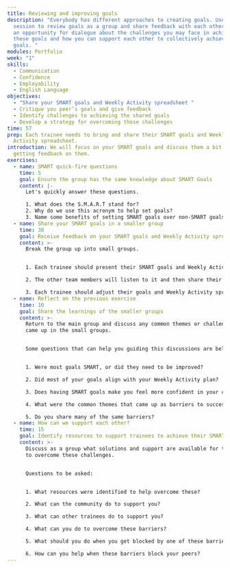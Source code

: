 ```yaml
---
title: Reviewing and improving goals
description: "Everybody has different approaches to creating goals. Use this
  session to review goals as a group and share feedback with each other. Create
  an opportunity for dialogue about the challenges you may face in achieving
  these goals and how you can support each other to collectively achieve your
  goals. "
modules: Portfolio
week: "1"
skills:
  - Communication
  - Confidence
  - Employability
  - English Language
objectives:
  - "Share your SMART goals and Weekly Activity spreadsheet "
  - Critique you peer’s goals and give feedback
  - Identify challenges to achieving the shared goals
  - Develop a strategy for overcoming those challenges
time: 57
prep: Each trainee needs to bring and share their SMART goals and Weekly
  Activity spreadsheet.
introduction: We will focus on your SMART goals and discuss them a bit further,
  getting feedback on them.
exercises:
  - name: SMART quick-fire questions
    time: 5
    goal: Ensure the group has the same knowledge about SMART Goals
    content: |-
      Let's quickly answer these questions.

      1. What does the S.M.A.R.T stand for? 
      2. Why do we use this acronym to help set goals? 
      3. Name some benefits of setting SMART goals over non-SMART goals.
  - name: Share your SMART goals in a smaller group
    time: 30
    goal: Receive feedback on your SMART goals and Weekly Activity spreadsheet
    content: >-
      Break the group up into small groups.


      1. Each trainee should present their SMART goals and Weekly Activity spreadsheet.

      2. The other team members will listen to it and then share their feedback, focussing on making the goals as SMART as possible.

      3. Each trainee should adjust their goals and Weekly Activity spreadsheet based on their feedback. This can be done afterwards if it is taken too long during this session.
  - name: Reflect on the previous exercise
    time: 10
    goal: Share the learnings of the smaller groups
    content: >-
      Return to the main group and discuss any common themes or challenges that
      came up in the small groups.


      Some questions that can help you guiding this discussions are below"


      1. Were most goals SMART, or did they need to be improved? 

      2. Did most of your goals align with your Weekly Activity plan?

      3. Does having SMART goals make you feel more confident in your chances of success?

      4. What were the common themes that came up as barriers to success?

      5. Do you share many of the same barriers?
  - name: How can we support each other?
    time: 15
    goal: Identify resources to support trainees to achieve their SMART goals
    content: >-
      Discuss as a group what solutions and support are available for trainees
      to overcome these challenges.


      Questions to be asked:


      1. What resources were identified to help overcome these? 

      2. What can the community do to support you? 

      3. What can other trainees do to support you?

      4. What can you do to overcome these barriers?

      5. What should you do when you get blocked by one of these barriers?

      6. How can you help when these barriers block your peers?
---
```

